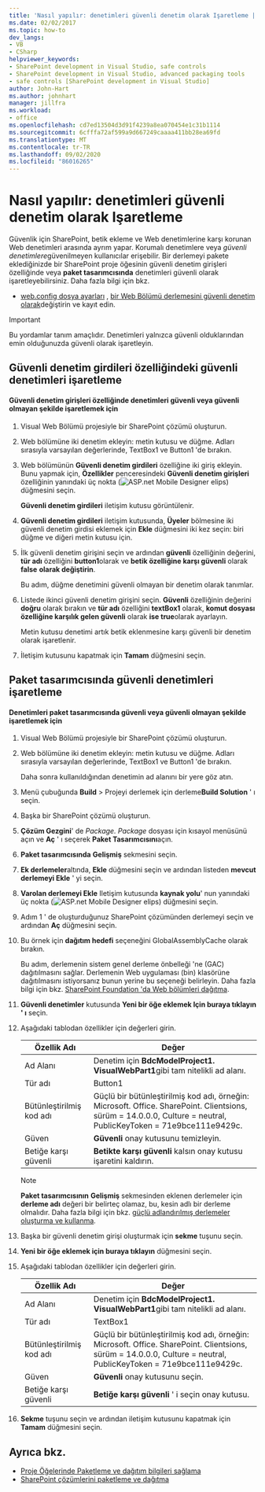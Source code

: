 ```yaml
---
title: 'Nasıl yapılır: denetimleri güvenli denetim olarak Işaretleme | Microsoft Docs'
ms.date: 02/02/2017
ms.topic: how-to
dev_langs:
- VB
- CSharp
helpviewer_keywords:
- SharePoint development in Visual Studio, safe controls
- SharePoint development in Visual Studio, advanced packaging tools
- safe controls [SharePoint development in Visual Studio]
author: John-Hart
ms.author: johnhart
manager: jillfra
ms.workload:
- office
ms.openlocfilehash: cd7ed13504d3d91f4239a8ea070454e1c31b1114
ms.sourcegitcommit: 6cfffa72af599a9d667249caaaa411bb28ea69fd
ms.translationtype: MT
ms.contentlocale: tr-TR
ms.lasthandoff: 09/02/2020
ms.locfileid: "86016265"
---
```

# <a name="how-to-mark-controls-as-safe-controls"></a>Nasıl yapılır: denetimleri güvenli denetim olarak Işaretleme
  Güvenlik için SharePoint, betik ekleme ve Web denetimlerine karşı korunan Web denetimleri arasında ayrım yapar. Korumalı denetimlere veya *güvenli denetimlere*güvenilmeyen kullanıcılar erişebilir. Bir derlemeyi pakete eklediğinizde bir SharePoint proje öğesinin güvenli denetim girişleri özelliğinde veya **paket tasarımcısında** denetimleri güvenli olarak işaretleyebilirsiniz. Daha fazla bilgi için bkz.

- [web.config dosya ayarları](/previous-versions/office/developer/sharepoint-2007/bb802890(v=office.12)) , [bir Web Bölümü derlemesini güvenli denetim olarak](/previous-versions/office/developer/sharepoint2003/dd587360(v=office.11))değiştirin ve kayıt edin.

> [!IMPORTANT]
> Bu yordamlar tanım amaçlıdır. Denetimleri yalnızca güvenli olduklarından emin olduğunuzda güvenli olarak işaretleyin.

## <a name="marking-safe-controls-in-the-safe-control-entries-property"></a>Güvenli denetim girdileri özelliğindeki güvenli denetimleri işaretleme

#### <a name="to-mark-controls-as-safe-or-unsafe-in-the-safe-control-entries-property"></a>Güvenli denetim girişleri özelliğinde denetimleri güvenli veya güvenli olmayan şekilde işaretlemek için

1. Visual Web Bölümü projesiyle bir SharePoint çözümü oluşturun.

2. Web bölümüne iki denetim ekleyin: metin kutusu ve düğme. Adları sırasıyla varsayılan değerlerinde, TextBox1 ve Button1 'de bırakın.

3. Web bölümünün **Güvenli denetim girdileri** özelliğine iki giriş ekleyin. Bunu yapmak için, **Özellikler** penceresindeki **Güvenli denetim girişleri** özelliğinin yanındaki üç nokta (![ASP.net Mobile Designer elips](../sharepoint/media/mwellipsis.gif "ASP.NET Mobile Designer elips")) düğmesini seçin.

     **Güvenli denetim girdileri** iletişim kutusu görüntülenir.

4. **Güvenli denetim girdileri** iletişim kutusunda, **Üyeler** bölmesine iki güvenli denetim girdisi eklemek için **Ekle** düğmesini iki kez seçin: biri düğme ve diğeri metin kutusu için.

5. İlk güvenli denetim girişini seçin ve ardından **güvenli** özelliğinin değerini, **tür adı** özelliğini **button1**olarak ve **betik özelliğine karşı güvenli** olarak **false** **olarak değiştirin**.

     Bu adım, düğme denetimini güvenli olmayan bir denetim olarak tanımlar.

6. Listede ikinci güvenli denetim girişini seçin. **Güvenli** özelliğinin değerini **doğru** olarak bırakın ve **tür adı** özelliğini **textBox1** olarak, **komut dosyası özelliğine karşılık gelen güvenli** olarak **ise true**olarak ayarlayın.

     Metin kutusu denetimi artık betik eklenmesine karşı güvenli bir denetim olarak işaretlenir.

7. İletişim kutusunu kapatmak için **Tamam** düğmesini seçin.

## <a name="marking-safe-controls-in-the-package-designer"></a>Paket tasarımcısında güvenli denetimleri işaretleme

#### <a name="to-mark-controls-as-safe-or-unsafe-in-the-package-designer"></a>Denetimleri paket tasarımcısında güvenli veya güvenli olmayan şekilde işaretlemek için

1. Visual Web Bölümü projesiyle bir SharePoint çözümü oluşturun.

2. Web bölümüne iki denetim ekleyin: metin kutusu ve düğme. Adları sırasıyla varsayılan değerlerinde, TextBox1 ve Button1 'de bırakın.

     Daha sonra kullanıldığından denetimin ad alanını bir yere göz atın.

3. Menü çubuğunda **Build**  >  Projeyi derlemek için derleme**Build Solution** ' ı seçin.

4. Başka bir SharePoint çözümü oluşturun.

5. **Çözüm Gezgini**' de *Package. Package* dosyası için kısayol menüsünü açın ve **Aç** ' ı seçerek **Paket Tasarımcısını**açın.

6. **Paket tasarımcısında** **Gelişmiş** sekmesini seçin.

7. **Ek derlemeler**altında, **Ekle** düğmesini seçin ve ardından listeden **mevcut derlemeyi Ekle** ' yi seçin.

8. **Varolan derlemeyi Ekle** Iletişim kutusunda **kaynak yolu**' nun yanındaki üç nokta (![ASP.net Mobile Designer elips](../sharepoint/media/mwellipsis.gif "ASP.NET Mobile Designer elips")) düğmesini seçin.

9. Adım 1 ' de oluşturduğunuz SharePoint çözümünden derlemeyi seçin ve ardından **Aç** düğmesini seçin.

10. Bu örnek için **dağıtım hedefi** seçeneğini GlobalAssemblyCache olarak bırakın.

     Bu adım, derlemenin sistem genel derleme önbelleği 'ne (GAC) dağıtılmasını sağlar. Derlemenin Web uygulaması (bin) klasörüne dağıtılmasını istiyorsanız bunun yerine bu seçeneği belirleyin. Daha fazla bilgi için bkz. [SharePoint Foundation 'da Web bölümleri dağıtma](/previous-versions/office/developer/sharepoint-2010/cc768621(v=office.14)).

11. **Güvenli denetimler** kutusunda **Yeni bir öğe eklemek Için buraya tıklayın ' ı** seçin.

12. Aşağıdaki tablodan özellikler için değerleri girin.

    |Özellik Adı|Değer|
    |-------------------|-----------|
    |Ad Alanı|Denetim için **BdcModelProject1. VisualWebPart1**gibi tam nitelikli ad alanı.|
    |Tür adı|Button1|
    |Bütünleştirilmiş kod adı|Güçlü bir bütünleştirilmiş kod adı, örneğin: Microsoft. Office. SharePoint. Clientsions, sürüm = 14.0.0.0, Culture = neutral, PublicKeyToken = 71e9bce111e9429c.|
    |Güven|**Güvenli** onay kutusunu temizleyin.|
    |Betiğe karşı güvenli|**Betikte karşı güvenli** kalsın onay kutusu işaretini kaldırın.|

    > [!NOTE]
    > **Paket tasarımcısının** **Gelişmiş** sekmesinden eklenen derlemeler için **derleme adı** değeri bir belirteç olamaz, bu, kesin adlı bir derleme olmalıdır. Daha fazla bilgi için bkz. [güçlü adlandırılmış derlemeler oluşturma ve kullanma](/previous-versions/dotnet/netframework-4.0/xwb8f617(v=vs.100)).

13. Başka bir güvenli denetim girişi oluşturmak için **sekme** tuşunu seçin.

14. **Yeni bir öğe eklemek için buraya tıklayın** düğmesini seçin.

15. Aşağıdaki tablodan özellikler için değerleri girin.

    |Özellik Adı|Değer|
    |-------------------|-----------|
    |Ad Alanı|Denetim için **BdcModelProject1. VisualWebPart1**gibi tam nitelikli ad alanı.|
    |Tür adı|TextBox1|
    |Bütünleştirilmiş kod adı|Güçlü bir bütünleştirilmiş kod adı, örneğin: Microsoft. Office. SharePoint. Clientsions, sürüm = 14.0.0.0, Culture = neutral, PublicKeyToken = 71e9bce111e9429c.|
    |Güven|**Güvenli** onay kutusunu seçin.|
    |Betiğe karşı güvenli|**Betiğe karşı güvenli** ' i seçin onay kutusu.|

16. **Sekme** tuşunu seçin ve ardından iletişim kutusunu kapatmak için **Tamam** düğmesini seçin.

## <a name="see-also"></a>Ayrıca bkz.
- [Proje Öğelerinde Paketleme ve dağıtım bilgileri sağlama](../sharepoint/providing-packaging-and-deployment-information-in-project-items.md)
- [SharePoint çözümlerini paketleme ve dağıtma](../sharepoint/packaging-and-deploying-sharepoint-solutions.md)
